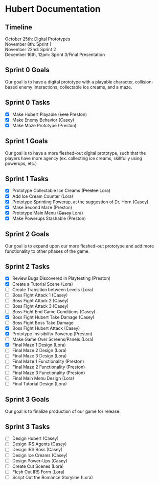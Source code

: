  # Hubert Documentation

## Timeline
October 25th: Digital Prototypes <br>
November 8th: Sprint 1 <br>
November 22nd: Sprint 2 <br>
December 16th, 12pm: Sprint 3/Final Presentation <br>

## Sprint 0 Goals
Our goal is to have a digital prototype with a playable character, collision-based enemy interactions, collectable ice creams, and a maze.
## Sprint 0 Tasks
- [X] Make Hubert Playable (~~Lora~~ Preston)
- [X] Make Enemy Behavior (Casey)
- [X] Make Maze Prototype (Preston)

## Sprint 1 Goals
Our goal is to have a more fleshed-out digital prototype, such that the players have more agency (ex. collecting ice creams, skillfully using powerups, etc.)
## Sprint 1 Tasks
- [X] Prototype Collectable Ice Creams (~~Preston~~ Lora)
- [X] Add Ice Cream Counter (Lora)
- [X] Prototype Sprinting Powerup, at the suggestion of Dr. Horn (Casey)
- [X] Make Second Maze (Preston)
- [X] Prototype Main Menu (~~Casey~~ Lora)
- [X] Make Powerups Stashable (Preston)

## Sprint 2 Goals
Our goal is to expand upon our more fleshed-out prototype and add more functionality to other phases of the game.
## Sprint 2 Tasks
- [X] Review Bugs Discovered in Playtesting (Preston)
- [X] Create a Tutorial Scene (Lora)
- [ ] Create Transition between Levels (Lora)
- [ ] Boss Fight Attack 1 (Casey)
- [ ] Boss Fight Attack 2 (Casey)
- [ ] Boss Fight Attack 3 (Casey)
- [ ] Boss Fight End Game Conditions (Casey)
- [X] Boss Fight Hubert Take Damage (Casey)
- [ ] Boss Fight Boss Take Damage
- [X] Boss Fight Hubert Attack (Casey)
- [X] Prototype Invisibility Powerup (Preston)
- [ ] Make Game Over Screens/Panels (Lora)
- [X] Final Maze 1 Design (Lora)
- [ ] Final Maze 2 Design (Lora)
- [ ] Final Maze 3 Design (Lora)
- [ ] Final Maze 1 Functionality (Preston)
- [ ] Final Maze 2 Functionality (Preston)
- [ ] Final Maze 3 Functionality (Preston)
- [ ] Final Main Menu Design (Lora)
- [ ] Final Tutorial Design (Lora)

## Sprint 3 Goals
Our goal is to finalize production of our game for release.
## Sprint 3 Tasks
- [ ] Design Hubert (Casey)
- [ ] Design IRS Agents (Casey)
- [ ] Design IRS Boss (Casey)
- [ ] Design Ice Creams (Casey)
- [ ] Design Power-Ups (Casey)
- [ ] Create Cut Scenes (Lora)
- [ ] Flesh Out IRS Form (Lora)
- [ ] Script Out the Romance Storyline (Lora)
